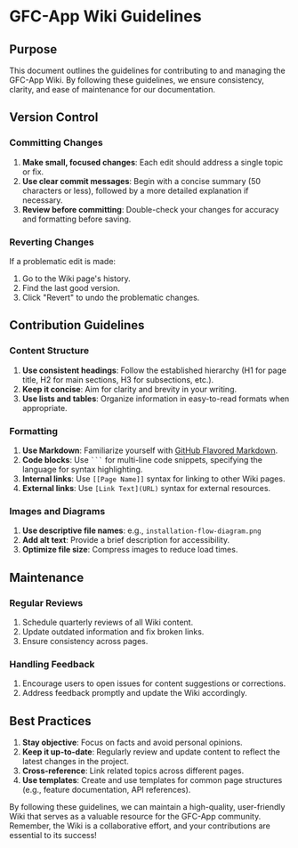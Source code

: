 # GFC-App Wiki Guidelines

## Purpose
This document outlines the guidelines for contributing to and managing the GFC-App Wiki. By following these guidelines, we ensure consistency, clarity, and ease of maintenance for our documentation.

## Version Control

### Committing Changes
1. **Make small, focused changes**: Each edit should address a single topic or fix.
2. **Use clear commit messages**: Begin with a concise summary (50 characters or less), followed by a more detailed explanation if necessary.
3. **Review before committing**: Double-check your changes for accuracy and formatting before saving.

### Reverting Changes
If a problematic edit is made:
1. Go to the Wiki page's history.
2. Find the last good version.
3. Click "Revert" to undo the problematic changes.

## Contribution Guidelines

### Content Structure
1. **Use consistent headings**: Follow the established hierarchy (H1 for page title, H2 for main sections, H3 for subsections, etc.).
2. **Keep it concise**: Aim for clarity and brevity in your writing.
3. **Use lists and tables**: Organize information in easy-to-read formats when appropriate.

### Formatting
1. **Use Markdown**: Familiarize yourself with [GitHub Flavored Markdown](https://guides.github.com/features/mastering-markdown/).
2. **Code blocks**: Use ` ``` ` for multi-line code snippets, specifying the language for syntax highlighting.
3. **Internal links**: Use `[[Page Name]]` syntax for linking to other Wiki pages.
4. **External links**: Use `[Link Text](URL)` syntax for external resources.

### Images and Diagrams
1. **Use descriptive file names**: e.g., `installation-flow-diagram.png`
2. **Add alt text**: Provide a brief description for accessibility.
3. **Optimize file size**: Compress images to reduce load times.

## Maintenance

### Regular Reviews
1. Schedule quarterly reviews of all Wiki content.
2. Update outdated information and fix broken links.
3. Ensure consistency across pages.

### Handling Feedback
1. Encourage users to open issues for content suggestions or corrections.
2. Address feedback promptly and update the Wiki accordingly.

## Best Practices

1. **Stay objective**: Focus on facts and avoid personal opinions.
2. **Keep it up-to-date**: Regularly review and update content to reflect the latest changes in the project.
3. **Cross-reference**: Link related topics across different pages.
4. **Use templates**: Create and use templates for common page structures (e.g., feature documentation, API references).

By following these guidelines, we can maintain a high-quality, user-friendly Wiki that serves as a valuable resource for the GFC-App community. Remember, the Wiki is a collaborative effort, and your contributions are essential to its success!
